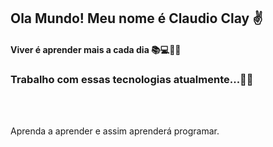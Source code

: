 
<h2>Ola Mundo! Meu nome é Claudio Clay ✌️</h2>

<h4>
    Viver é aprender mais a cada dia
    📚💻📕🧠
</h4>



<h3>
Trabalho com essas tecnologias atualmente...👨‍💻
</h3>
<div style="display: inline_block">
<img  alt="" src="https://img.shields.io/badge/HTML5-E34F26?style=for-the-badge&logo=html5&logoColor=white"/>
<img  alt="" src="https://img.shields.io/badge/CSS3-1572B6?style=for-the-badge&logo=css3&logoColor=white"/>
<img  alt="" src="https://img.shields.io/badge/JavaScript-323330?style=for-the-badge&logo=javascript&logoColor=F7DF1E"/>
<img  alt="" src="https://img.shields.io/badge/Node.js-43853D?style=for-the-badge&logo=node.js&logoColor=white"/>
<img  alt="" src="https://img.shields.io/badge/React-20232A?style=for-the-badge&logo=react&logoColor=61DAFB"/>
<img  alt="" src="https://img.shields.io/badge/Bootstrap-563D7C?style=for-the-badge&logo=bootstrap&logoColor=white"/>
<img  alt="" src="https://img.shields.io/badge/MySQL-00000F?style=for-the-badge&logo=mysql&logoColor=white"/>
<img  alt="" src="https://img.shields.io/badge/SQLite-07405E?style=for-the-badge&logo=sqlite&logoColor=white"/>
</div></br>

Aprenda a aprender e assim aprenderá programar.
